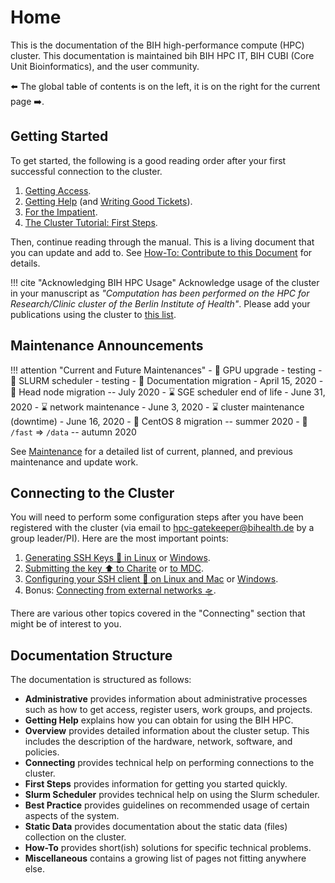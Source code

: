 # Home

This is the documentation of the BIH high-performance compute (HPC) cluster.
This documentation is maintained bih BIH HPC IT, BIH CUBI (Core Unit Bioinformatics), and the user community.

:arrow_left: The global table of contents is on the left, it is on the right for the current page :arrow_right:.

## Getting Started

To get started, the following is a good reading order after your first successful connection to the cluster.

1. [Getting Access](administrative/getting-access).
2. [Getting Help](help/helpdesk) (and [Writing Good Tickets](help/good-tickets)).
3. [For the Impatient](overview/for-the-impatient).
4. [The Cluster Tutorial: First Steps](first-steps/episode-0).

Then, continue reading through the manual.
This is a living document that you can update and add to.
See [How-To: Contribute to this Document](how-to/misc/contribute) for details.

!!! cite "Acknowledging BIH HPC Usage"
    Acknowledge usage of the cluster in your manuscript as *"Computation has been performed on the HPC for Research/Clinic cluster of the Berlin Institute of Health"*.
    Please add your publications using the cluster to [this list](misc/publication-list).

## Maintenance Announcements

!!! attention "Current and Future Maintenances"
    - :test_tube: GPU upgrade - testing
    - :test_tube: SLURM scheduler - testing
    - :test_tube: Documentation migration - April 15, 2020
    - :test_tube: Head node migration -- July 2020
    - :hourglass: SGE scheduler end of life - June 31, 2020
    - :hourglass: network maintenance - June 3, 2020
    - :hourglass: cluster maintenance (downtime) - June 16, 2020
    - :calendar: CentOS 8 migration -- summer 2020
    - :calendar: `/fast` => `/data` -- autumn 2020

See [Maintenance](admin/maintenance) for a detailed list of current, planned, and previous maintenance and update work.

## Connecting to the Cluster

You will need to perform some configuration steps after you have been registered with the cluster (via email to hpc-gatekeeper@bihealth.de by a group leader/PI).
Here are the most important points:

1. [Generating SSH Keys :key: in Linux](connecting/generate-key/linux) or [Windows](connecting/generate-key/windows).
2. [Submitting the key :arrow_up: to Charite](connecting/submit-key/charite) or [to MDC](connecting/submit-key/mdc).
3. [Configuring your SSH client :wrench: on Linux and Mac](connecting/configure-ssh/linux) or [Windows](connecting/configure-ssh/windows).
4. Bonus: [Connecting from external networks :flying_saucer:](connecting/from-external).

There are various other topics covered in the "Connecting" section that might be of interest to you.

## Documentation Structure

The documentation is structured as follows:

- **Administrative** provides information about administrative processes such as how to get access, register users, work groups, and projects.
- **Getting Help** explains how you can obtain for using the BIH HPC.
- **Overview** provides detailed information about the cluster setup.
  This includes the description of the hardware, network, software, and policies.
- **Connecting** provides technical help on performing connections to the cluster.
- **First Steps** provides information for getting you started quickly.
- **Slurm Scheduler** provides technical help on using the Slurm scheduler.
- **Best Practice** provides guidelines on recommended usage of certain aspects of the system.
- **Static Data** provides documentation about the static data (files) collection on the cluster.
- **How-To** provides short(ish) solutions for specific technical problems.
- **Miscellaneous** contains a growing list of pages not fitting anywhere else.

